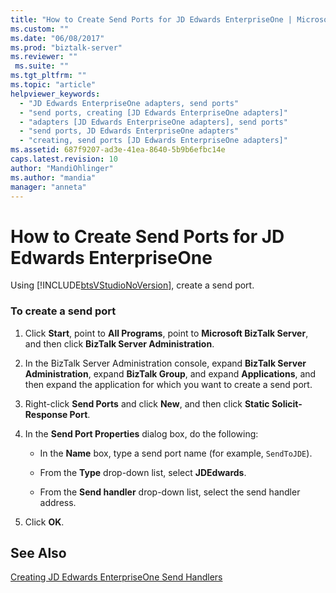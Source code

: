 ```yaml
---
title: "How to Create Send Ports for JD Edwards EnterpriseOne | Microsoft Docs"
ms.custom: ""
ms.date: "06/08/2017"
ms.prod: "biztalk-server"
ms.reviewer: ""
 ms.suite: ""
ms.tgt_pltfrm: ""
ms.topic: "article"
helpviewer_keywords: 
  - "JD Edwards EnterpriseOne adapters, send ports"
  - "send ports, creating [JD Edwards EnterpriseOne adapters]"
  - "adapters [JD Edwards EnterpriseOne adapters], send ports"
  - "send ports, JD Edwards EnterpriseOne adapters"
  - "creating, send ports [JD Edwards EnterpriseOne adapters]"
ms.assetid: 687f9207-ad3e-41ea-8640-5b9b6efbc14e
caps.latest.revision: 10
author: "MandiOhlinger"
ms.author: "mandia"
manager: "anneta"
---
```

# How to Create Send Ports for JD Edwards EnterpriseOne
Using [!INCLUDE[btsVStudioNoVersion](../includes/btsvstudionoversion-md.md)], create a send port.  
  
### To create a send port  
  
1.  Click **Start**, point to **All Programs**, point to **Microsoft BizTalk Server**, and then click **BizTalk Server Administration**.  
  
2.  In the BizTalk Server Administration console, expand **BizTalk Server Administration**, expand **BizTalk Group**, and expand **Applications**, and then expand the application for which you want to create a send port.  
  
3.  Right-click **Send Ports** and click **New**, and then click **Static Solicit-Response Port**.  
  
4.  In the **Send Port Properties** dialog box, do the following:  
  
    -   In the **Name** box, type a send port name (for example, `SendToJDE`).  
  
    -   From the **Type** drop-down list, select **JDEdwards**.  
  
    -   From the **Send handler** drop-down list, select the send handler address.  
  
5.  Click **OK**.  
  
## See Also  
 [Creating JD Edwards EnterpriseOne Send Handlers](../core/creating-jd-edwards-enterpriseone-send-handlers.md)